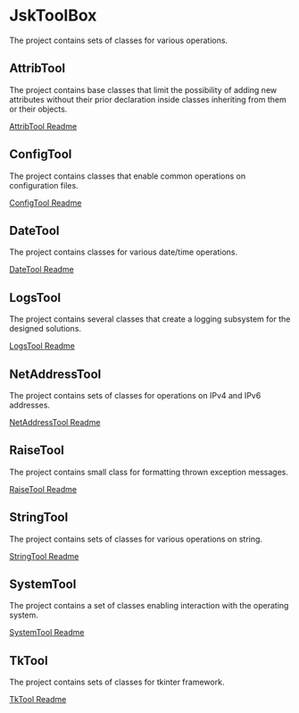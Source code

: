 # JskToolBox

The project contains sets of classes for various operations.

## AttribTool

The project contains base classes that limit the possibility of adding new attributes without their prior declaration inside classes inheriting from them or their objects.

[AttribTool Readme](https://github.com/Szumak75/JskToolBox/blob/1.1.2/docs/AttribTool.md)

## ConfigTool

The project contains classes that enable common operations on configuration files.

[ConfigTool Readme](https://github.com/Szumak75/JskToolBox/blob/1.1.2/docs/ConfigTool.md)

## DateTool

The project contains classes for various date/time operations.

[DateTool Readme](https://github.com/Szumak75/JskToolBox/blob/1.1.2/docs/DateTool.md)

## LogsTool

The project contains several classes that create a logging subsystem for the designed solutions.

[LogsTool Readme](https://github.com/Szumak75/JskToolBox/blob/1.1.2/docs/LogsTool.md)

## NetAddressTool

The project contains sets of classes for operations on IPv4 and IPv6 addresses.

[NetAddressTool Readme](https://github.com/Szumak75/JskToolBox/blob/1.1.2/docs/NetAddressTool.md)

## RaiseTool

The project contains small class for formatting thrown exception messages.

[RaiseTool Readme](https://github.com/Szumak75/JskToolBox/blob/1.1.2/docs/RaiseTool.md)

## StringTool

The project contains sets of classes for various operations on string.

[StringTool Readme](https://github.com/Szumak75/JskToolBox/blob/1.1.2/docs/StringTool.md)

## SystemTool

The project contains a set of classes enabling interaction with the operating system.

[SystemTool Readme](https://github.com/Szumak75/JskToolBox/blob/1.1.2/docs/SystemTool.md)

## TkTool

The project contains sets of classes for tkinter framework.

[TkTool Readme](https://github.com/Szumak75/JskToolBox/blob/1.1.2/docs/TkTool.md)
